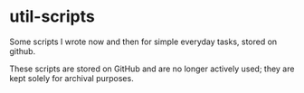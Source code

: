# util-scripts

Some scripts I wrote now and then for simple everyday tasks, stored on github.

These scripts are stored on GitHub and are no longer actively used; they are kept solely for archival purposes.

